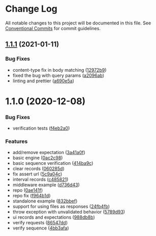 # Change Log

All notable changes to this project will be documented in this file.
See [Conventional Commits](https://conventionalcommits.org) for commit guidelines.

## [1.1.1](https://github.com/sayjava/behave/compare/@sayjava/behave-engine@1.1.0...@sayjava/behave-engine@1.1.1) (2021-01-11)


### Bug Fixes

* content-type fix in body matching ([12972b9](https://github.com/sayjava/behave/commit/12972b9d663811eade87943b6cdb05866b774925))
* fixed the bug with query params ([a2096ab](https://github.com/sayjava/behave/commit/a2096ab49704c962d441da2d88d9852687d49bc4))
* linting and prettier ([a690e5a](https://github.com/sayjava/behave/commit/a690e5af9b789f26ebfe0c953854666afb99926c))





# 1.1.0 (2020-12-08)


### Bug Fixes

* verification tests ([f4eb2a0](https://github.com/sayjava/behave/commit/f4eb2a0130d4a7da9fe1a3aa35be9edc2294ab7d))


### Features

* add/remove expectation ([3a41a0f](https://github.com/sayjava/behave/commit/3a41a0f3161b83775e0f17d5eac02f9aa239e60d))
* basic engine ([0ac2c98](https://github.com/sayjava/behave/commit/0ac2c98a45e8cc7838ef1597b7e4ea868970ab44))
* basic sequence verification ([414ba9c](https://github.com/sayjava/behave/commit/414ba9c97f5f8d1f294e31598e09b2941210deb5))
* clear records ([060285d](https://github.com/sayjava/behave/commit/060285d40a47303b3cdcb9c9a0382fc94320b3ac))
* fix assert url ([5c9a04c](https://github.com/sayjava/behave/commit/5c9a04c61d4d45ec5d9b53d049b917e05d92d2a7))
* interval records ([c485821](https://github.com/sayjava/behave/commit/c4858218b46ee85a7137bc7f12466a166e6c84b0))
* middleware example ([d736d43](https://github.com/sayjava/behave/commit/d736d4349ab5d75c7549e451bc091cd00980aeb6))
* repo ([0ae141f](https://github.com/sayjava/behave/commit/0ae141f2b0d5fd9c3bab2cf8ed2ca6faab7cc3eb))
* repo fix ([f964b1d](https://github.com/sayjava/behave/commit/f964b1dd19770adb928945b44d53db958c7721ce))
* standalone example ([832bbef](https://github.com/sayjava/behave/commit/832bbef7c04b149dd9c3ca6f6928901e24a7146c))
* support for using files as responses ([24fb4fb](https://github.com/sayjava/behave/commit/24fb4fb1cd2ff40905b9f530d1e9f25e5835b011))
* throw exception with unvalidated behavior ([5789d93](https://github.com/sayjava/behave/commit/5789d930667b96f609fb24f6c5ce4fb14fd24543))
* ui records and expectations ([988db8b](https://github.com/sayjava/behave/commit/988db8b5ccc02e757b6adc953c54a7d99a1026e1))
* verify requests ([86547dd](https://github.com/sayjava/behave/commit/86547dda24d3e61d6452295bbc2ae242d9cf30dd))
* verify sequence ([4bb3afa](https://github.com/sayjava/behave/commit/4bb3afa2f651c8ac91ca26f6349f161c9b203a4b))
